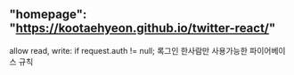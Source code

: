 ## "homepage": "https://kootaehyeon.github.io/twitter-react/"

allow read, write: if
request.auth != null;
록그인 한사람만 사용가능한 파이어베이스 규칙
